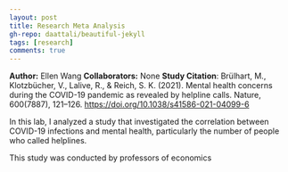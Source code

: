 ```yaml
---
layout: post
title: Research Meta Analysis
gh-repo: daattali/beautiful-jekyll
tags: [research]
comments: true
---
```


**Author:** Ellen Wang
**Collaborators:** None
**Study Citation**: Brülhart, M., Klotzbücher, V., Lalive, R., &amp; Reich, S. K. (2021). Mental health concerns during the COVID-19 pandemic as revealed by helpline calls. Nature, 600(7887), 121–126. https://doi.org/10.1038/s41586-021-04099-6 

In this lab, I analyzed a study that investigated the correlation between COVID-19 infections and mental health, particularly the number of people who called helplines.

This study was conducted by professors of economics 
